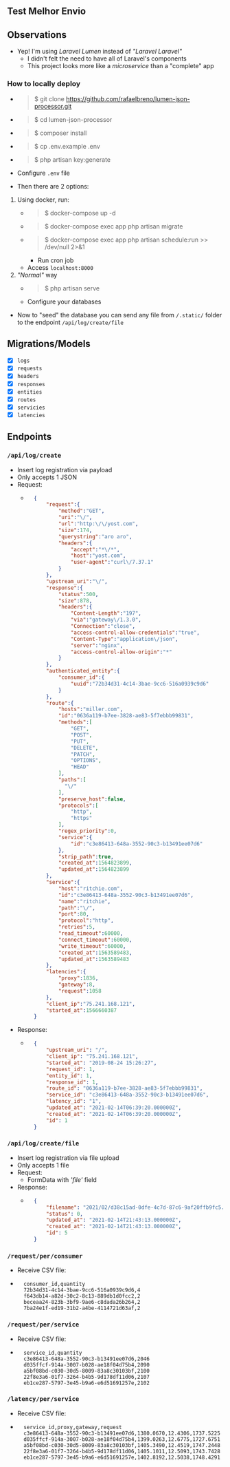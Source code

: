 ## Test Melhor Envio

## Observations
- Yep! I'm using _Laravel Lumen_ instead of _"Laravel Laravel"_
    - I didn't felt the need to have all of Laravel's components
    - This project looks more like a _microservice_ than a "complete" app


### How to locally deploy
- > $ git clone https://github.com/rafaelbreno/lumen-json-processor.git
- > $ cd lumen-json-processor
- > $ composer install
- > $ cp .env.example .env
- > $ php artisan key:generate
- Configure `.env` file

- Then there are 2 options:
1. Using docker, run:
     - > $ docker-compose up -d
    - > $ docker-compose exec app php artisan migrate
    - > $ docker-compose exec app php artisan schedule:run >> /dev/null 2>&1
        - Run cron job
    - Access `localhost:8000`
2. _"Normal"_ way
    - > $ php artisan serve
    - Configure your databases
    
- Now to "seed" the database you can send any file from `/.static/` folder to the endpoint `/api/log/create/file`

## Migrations/Models
- [x] `logs`
- [x] `requests`
- [x] `headers`
- [x] `responses`
- [x] `entities`
- [x] `routes`
- [x] `servicies`
- [x] `latencies`

## Endpoints
### `/api/log/create`
- Insert log registration via payload
- Only accepts 1 JSON
- Request:
    - ```json
        {
            "request":{
                "method":"GET",
                "uri":"\/",
                "url":"http:\/\/yost.com",
                "size":174,
                "querystring":"aro aro",
                "headers":{
                    "accept":"*\/*",
                    "host":"yost.com",
                    "user-agent":"curl\/7.37.1"
                }
            },
            "upstream_uri":"\/",
            "response":{
                "status":500,
                "size":878,
                "headers":{
                    "Content-Length":"197",
                    "via":"gateway\/1.3.0",
                    "Connection":"close",
                    "access-control-allow-credentials":"true",
                    "Content-Type":"application\/json",
                    "server":"nginx",
                    "access-control-allow-origin":"*"
                }
            },
            "authenticated_entity":{
                "consumer_id":{
                    "uuid":"72b34d31-4c14-3bae-9cc6-516a0939c9d6"
                }
            },
            "route":{
                "hosts":"miller.com",
                "id":"0636a119-b7ee-3828-ae83-5f7ebbb99831",
                "methods":[
                    "GET",
                    "POST",
                    "PUT",
                    "DELETE",
                    "PATCH",
                    "OPTIONS",
                    "HEAD"
                ],
                "paths":[
                  "\/"
                ],
                "preserve_host":false,
                "protocols":[
                    "http",
                    "https"
                ],
                "regex_priority":0,
                "service":{
                    "id":"c3e86413-648a-3552-90c3-b13491ee07d6"
                },
                "strip_path":true,
                "created_at":1564823899,
                "updated_at":1564823899
            },
            "service":{
                "host":"ritchie.com",
                "id":"c3e86413-648a-3552-90c3-b13491ee07d6",
                "name":"ritchie",
                "path":"\/",
                "port":80,
                "protocol":"http",
                "retries":5,
                "read_timeout":60000,
                "connect_timeout":60000,
                "write_timeout":60000,
                "created_at":1563589483,
                "updated_at":1563589483
            },
            "latencies":{
                "proxy":1836,
                "gateway":8,
                "request":1058
            },
            "client_ip":"75.241.168.121",
            "started_at":1566660387
        }
      ```
- Response:
    - ```json
        {
            "upstream_uri": "/",
            "client_ip": "75.241.168.121",
            "started_at": "2019-08-24 15:26:27",
            "request_id": 1,
            "entity_id": 1,
            "response_id": 1,
            "route_id": "0636a119-b7ee-3828-ae83-5f7ebbb99831",
            "service_id": "c3e86413-648a-3552-90c3-b13491ee07d6",
            "latency_id": "1",
            "updated_at": "2021-02-14T06:39:20.000000Z",
            "created_at": "2021-02-14T06:39:20.000000Z",
            "id": 1
        }
      ```
### `/api/log/create/file`
- Insert log registration via file upload
- Only accepts 1 file
- Request:
    - FormData with _'file'_ field
- Response:
    - ```json
        {
            "filename": "2021/02/d38c15ad-0dfe-4c7d-87c6-9af20ffb9fc5.txt",
            "status": 0,
            "updated_at": "2021-02-14T21:43:13.000000Z",
            "created_at": "2021-02-14T21:43:13.000000Z",
            "id": 5
        }
      ```

### `/request/per/consumer`
- Receive CSV file:
- ```csv
    consumer_id,quantity
    72b34d31-4c14-3bae-9cc6-516a0939c9d6,4
    f643db14-a82d-30c2-8c13-889db1d0fcc2,2
    beceaa24-823b-3bf9-9ae6-c8dada26b264,2
    7ba24e1f-ed19-31b2-a4be-4114721d63af,2
  ```

### `/request/per/service`
- Receive CSV file:
- ```csv
    service_id,quantity
    c3e86413-648a-3552-90c3-b13491ee07d6,2046
    d035ffcf-914a-3007-b028-ae18f04d75b4,2090
    a5bf08bd-c030-30d5-8009-83a8c30103bf,2100
    22f8e3a6-01f7-3264-b4b5-9d178df11d06,2107
    eb1ce287-5797-3e45-b9a6-e6d51691257e,2102
  ```

### `/latency/per/service`
- Receive CSV file:
- ```csv
    service_id,proxy,gateway,request
    c3e86413-648a-3552-90c3-b13491ee07d6,1380.0670,12.4306,1737.5225
    d035ffcf-914a-3007-b028-ae18f04d75b4,1399.0263,12.6775,1727.6751
    a5bf08bd-c030-30d5-8009-83a8c30103bf,1405.3490,12.4519,1747.2448
    22f8e3a6-01f7-3264-b4b5-9d178df11d06,1405.1011,12.5093,1743.7428
    eb1ce287-5797-3e45-b9a6-e6d51691257e,1402.8192,12.5038,1748.4291
  ```
